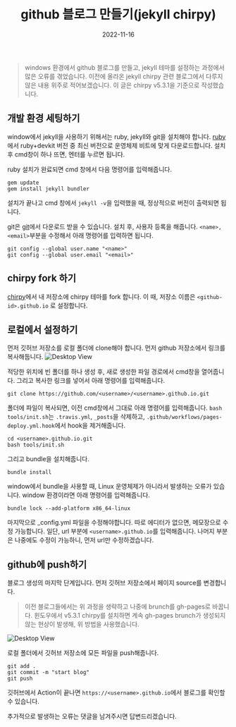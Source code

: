 ﻿---
title: 'github 블로그 만들기(jekyll chirpy)'
date: '2022-11-16'
tags: ['git', 'github', 'chirpy', 'blog']
---

 > windows 환경에서 github 블로그를 만들고, jekyll 테마를 설정하는 과정에서 많은 오류를 겪었습니다.
 이전에 올라온 jekyll chirpy 관련 블로그에서 다루지 않은 내용 위주로 적어보겠습니다.  이 글은 chirpy v5.3.1을 기준으로 작성했습니다.

  
  
  
  
  
## 개발 환경 세팅하기

 window에서 jekyll을 사용하기 위해서는 ruby, jekyll와 git을 설치해야 합니다.
 [ruby](https://rubyinstaller.org/downloads/)에서 ruby+devkit 버전 중 최신 버전으로 운영체제 비트에 맞게 다운로드합니다. 설치 후 cmd창이 하나 뜨면, 엔터를 누르면 됩니다.

 ruby 설치가 완료되면 cmd 창에서 다음 명령어를 입력해줍니다.
```shell
gem update
gem install jekyll bundler
```
설치가 끝나고 cmd 창에서 ```jekyll -v```을 입력했을 때, 정상적으로 버전이 출력되면 됩니다.

git은 [git](https://git-scm.com/download/win)에서 다운로드 받을 수 있습니다.
설치 후, 사용자 등록을 해줍니다.  ```<name>, <email>```부분을 수정해서 아래 명령어를 입력하면 됩니다.
```shell
git config --global user.name "<name>"
git config --global user.email "<email>"
```
  
  
  

## chirpy fork 하기

[chirpy](https://github.com/cotes2020/jekyll-theme-chirpy/fork)에서 내 저장소에 chirpy 테마를 fork 합니다. 이 때, 저장소 이름은 ```<github-id>.github.io``` 로 설정합니다.

  
  
  
## 로컬에서 설정하기

먼저 깃허브 저장소를 로컬 폴더에 clone해야 합니다. 먼저 github 저장소에서 링크를 복사해둡니다.
![Desktop View](https://cdn.jsdelivr.net/gh/seoo2001/seoo2001.github.io.past@master/assets/img/gitblog-1.png)



적당한 위치에 빈 폴더를 하나 생성 후, 새로 생성한 파일 경로에서 cmd창을 열어줍니다. 그리고 복사한 링크를 넣어서 아래 명령어를 입력해줍니다.

```shell
git clone https://github.com/<username>/<username>.github.io.git
```
 폴더에 파일이 복사되면, 이전 cmd창에서 그대로 아래 명령어를 입력해줍니다. ```bash tools/init.sh```는 ```.travis.yml```, ```_posts```을 삭제하고, ```.github/workflows/pages-deploy.yml.hook```에서 hook을 제거해줍니다.
 ```shell
 cd <username>.github.io.git
 bash tools/init.sh
 ```
 그리고 bundle을 설치해줍니다.
 ```shell
 bundle install
 ```
 window에서 bundle을 사용할 때, Linux 운영체제가 아니라서 발생하는 오류가 있습니다. window 환경이라면 아래 명령어를 입력해줍니다.
 ```shell
 bundle lock --add-platform x86_64-linux
 ```
마지막으로 _config.yml 파일을 수정해야합니다. 따로 에디터가 없으면, 메모장으로 수정 가능합니다. 일단, url 부분에 ```<username>.github.io```를 입력해줍니다. 나머지 부분은 나중에도 수정이 가능하니, 먼저 url만 수정하겠습니다.

  
  
  
## github에 push하기
 블로그 생성의 마지막 단계입니다. 먼저 깃허브 저장소에서 페이지 source를 변경합니다.
  >  이전 블로그들에서는 위 과정을 생략하고 나중에 brunch를 gh-pages로  바꿉니다. 윈도우에서 v5.3.1 chirpy를 설치하면 계속 gh-pages brunch가 생성되지 않는 현상이 발생해, 위 방법을 사용했습니다.

  
 ![Desktop View](https://cdn.jsdelivr.net/gh/seoo2001/seoo2001.github.io.past@master/assets/img/gitblog-2.png)
 
 
 로컬 폴더에서 깃허브 저장소에 모든 파일을 push해줍니다.
 ```shell
 git add .
 git commit -m "start blog"
 git push
 ```

깃허브에서 Action이 끝나면 ```https://<username>.github.io```에서 블로그를 확인할 수 있습니다.

추가적으로 발생하는 오류는 댓글을 남겨주시면 답변드리겠습니다.
